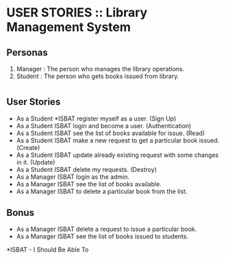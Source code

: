 # USER STORIES :: Library Management System

## Personas
1. Manager : The person who manages the library operations.
2. Student : The person who gets books issued from library.


# 
## User Stories
* As a Student *ISBAT register myself as a user. (Sign Up)
* As a Student ISBAT login and become a user. (Authentication)
* As a Student ISBAT see the list of books available for issue. (Read)
* As a Student ISBAT make a new request to get a particular book issued. (Create)
* As a Student ISBAT update already existing request with some changes in it. (Update)
* As a Student ISBAT delete my requests. (Destroy)
* As a Manager ISBAT login as the admin.
* As a Manager ISBAT see the list of books available.
* As a Manager ISBAT to delete a particular book from the list.

## Bonus
* As a Manager ISBAT delete a request to issue a particular book.
* As a Manager ISBAT see the list of books issued to students.


\*ISBAT - I Should Be Able To 